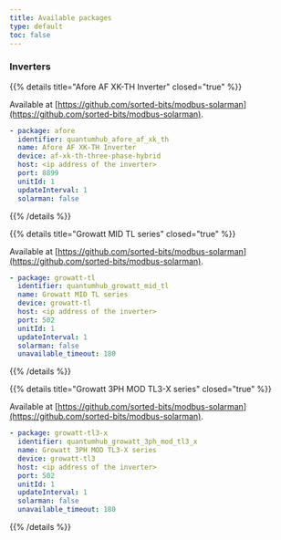 ```yaml
---
title: Available packages
type: default
toc: false
---
```


### Inverters

{{% details title="Afore AF XK-TH Inverter" closed="true" %}}

Available at [https://github.com/sorted-bits/modbus-solarman](https://github.com/sorted-bits/modbus-solarman).

```yaml
- package: afore
  identifier: quantumhub_afore_af_xk_th
  name: Afore AF XK-TH Inverter
  device: af-xk-th-three-phase-hybrid
  host: <ip address of the inverter>
  port: 8899
  unitId: 1
  updateInterval: 1
  solarman: false
```

{{% /details %}}

{{% details title="Growatt MID TL series" closed="true" %}}

Available at [https://github.com/sorted-bits/modbus-solarman](https://github.com/sorted-bits/modbus-solarman).

```yaml
- package: growatt-tl
  identifier: quantumhub_growatt_mid_tl
  name: Growatt MID TL series
  device: growatt-tl
  host: <ip address of the inverter>
  port: 502
  unitId: 1
  updateInterval: 1
  solarman: false
  unavailable_timeout: 180
```

{{% /details %}}


{{% details title="Growatt 3PH MOD TL3-X series" closed="true" %}}

Available at [https://github.com/sorted-bits/modbus-solarman](https://github.com/sorted-bits/modbus-solarman).

```yaml
- package: growatt-tl3-x
  identifier: quantumhub_growatt_3ph_mod_tl3_x
  name: Growatt 3PH MOD TL3-X series
  device: growatt-tl3
  host: <ip address of the inverter>
  port: 502
  unitId: 1
  updateInterval: 1
  solarman: false
  unavailable_timeout: 180
```

{{% /details %}}




